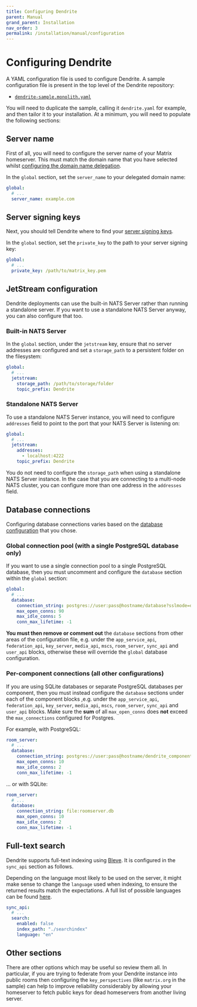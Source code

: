 ```yaml
---
title: Configuring Dendrite
parent: Manual
grand_parent: Installation
nav_order: 3
permalink: /installation/manual/configuration
---
```


# Configuring Dendrite

A YAML configuration file is used to configure Dendrite. A sample configuration file is
present in the top level of the Dendrite repository:

* [`dendrite-sample.monolith.yaml`](https://github.com/matrix-org/dendrite/blob/main/dendrite-sample.monolith.yaml)

You will need to duplicate the sample, calling it `dendrite.yaml` for example, and then
tailor it to your installation. At a minimum, you will need to populate the following
sections:

## Server name

First of all, you will need to configure the server name of your Matrix homeserver.
This must match the domain name that you have selected whilst [configuring the domain
name delegation](domainname#delegation).

In the `global` section, set the `server_name` to your delegated domain name:

```yaml
global:
  # ...
  server_name: example.com
```

## Server signing keys

Next, you should tell Dendrite where to find your [server signing keys](signingkeys).

In the `global` section, set the `private_key` to the path to your server signing key:

```yaml
global:
  # ...
  private_key: /path/to/matrix_key.pem
```

## JetStream configuration

Dendrite deployments can use the built-in NATS Server rather than running a standalone
server. If you want to use a standalone NATS Server anyway, you can also configure that too.

### Built-in NATS Server

In the `global` section, under the `jetstream` key, ensure that no server addresses are
configured and set a `storage_path` to a persistent folder on the filesystem:

```yaml
global:
  # ...
  jetstream:
    storage_path: /path/to/storage/folder
    topic_prefix: Dendrite
```

### Standalone NATS Server

To use a standalone NATS Server instance, you will need to configure `addresses` field
to point to the port that your NATS Server is listening on:

```yaml
global:
  # ...
  jetstream:
    addresses:
      - localhost:4222
    topic_prefix: Dendrite
```

You do not need to configure the `storage_path` when using a standalone NATS Server instance.
In the case that you are connecting to a multi-node NATS cluster, you can configure more than
one address in the `addresses` field.

## Database connections

Configuring database connections varies based on the [database configuration](database)
that you chose.

### Global connection pool (with a single PostgreSQL database only)

If you want to use a single connection pool to a single PostgreSQL database, 
then you must uncomment and configure the `database` section within the `global` section:

```yaml
global:
  # ...
  database:
    connection_string: postgres://user:pass@hostname/database?sslmode=disable
    max_open_conns: 90
    max_idle_conns: 5
    conn_max_lifetime: -1
```

**You must then remove or comment out** the `database` sections from other areas of the
configuration file, e.g. under the `app_service_api`, `federation_api`, `key_server`,
`media_api`, `mscs`, `room_server`, `sync_api` and `user_api` blocks, otherwise these will
override the `global` database configuration.

### Per-component connections (all other configurations)

If you are using SQLite databases or separate PostgreSQL databases per component, 
then you must instead configure the `database` sections under each
of the component blocks ,e.g. under the `app_service_api`, `federation_api`, `key_server`,
`media_api`, `mscs`, `room_server`, `sync_api` and `user_api` blocks. Make sure the **sum** of all
`max_open_conns` does **not** exceed the `max_connections` configured for Postgres.

For example, with PostgreSQL:

```yaml
room_server:
  # ...
  database:
    connection_string: postgres://user:pass@hostname/dendrite_component?sslmode=disable
    max_open_conns: 10
    max_idle_conns: 2
    conn_max_lifetime: -1
```

... or with SQLite:

```yaml
room_server:
  # ...
  database:
    connection_string: file:roomserver.db
    max_open_conns: 10
    max_idle_conns: 2
    conn_max_lifetime: -1
```

## Full-text search

Dendrite supports full-text indexing using [Bleve](https://github.com/blevesearch/bleve). It is configured in the `sync_api` section as follows.

Depending on the language most likely to be used on the server, it might make sense to change the `language` used when indexing, 
to ensure the returned results match the expectations. A full list of possible languages 
can be found [here](https://github.com/matrix-org/dendrite/blob/5b73592f5a4dddf64184fcbe33f4c1835c656480/internal/fulltext/bleve.go#L25-L46).

```yaml
sync_api:
  # ...
  search:
    enabled: false
    index_path: "./searchindex"
    language: "en"
```

## Other sections

There are other options which may be useful so review them all. In particular, if you are
trying to federate from your Dendrite instance into public rooms then configuring the
`key_perspectives` (like `matrix.org` in the sample) can help to improve reliability
considerably by allowing your homeserver to fetch public keys for dead homeservers from
another living server.
